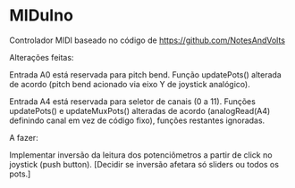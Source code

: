 # MIDuIno

Controlador MIDI baseado no código de https://github.com/NotesAndVolts

Alterações feitas:

Entrada A0 está reservada para pitch bend. Função updatePots() alterada de acordo (pitch bend acionado via eixo Y de joystick analógico).

Entrada A4 está reservada para seletor de canais (0 a 11). Funções updatePots() e updateMuxPots() alteradas de acordo (analogRead(A4) definindo canal em vez de código fixo), funções restantes ignoradas.


A fazer:

Implementar inversão da leitura dos potenciômetros a partir de click no joystick (push button). [Decidir se inversão afetara só sliders ou todos os pots.]

